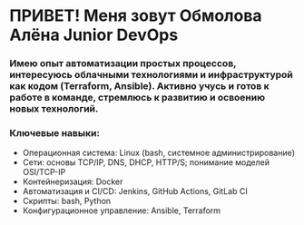 # ПРИВЕТ! Меня зовут Обмолова Алёна Junior DevOps

### Имею опыт автоматизации простых процессов, интересуюсь облачными технологиями и инфраструктурой как кодом (Terraform, Ansible). Активно учусь и готов к работе в команде, стремлюсь к развитию и освоению новых технологий.

### Ключевые навыки:
   - Операционная система: Linux (bash, системное администрирование)
   - Сети: основы TCP/IP, DNS, DHCP, HTTP/S; понимание моделей OSI/TCP-IP
   - Контейнеризация: Docker
   - Автоматизация и CI/CD: Jenkins, GitHub Actions, GitLab CI
   - Скрипты: bash, Python
   - Конфигурационное управление: Ansible, Terraform



<!--
**Obmolova-Alena/Obmolova-Alena** is a ✨ _special_ ✨ repository because its `README.md` (this file) appears on your GitHub profile.

Here are some ideas to get you started:

- 🔭 I’m currently working on ...
- 🌱 I’m currently learning ...
- 👯 I’m looking to collaborate on ...
- 🤔 I’m looking for help with ...
- 💬 Ask me about ...
- 📫 How to reach me: ...
- 😄 Pronouns: ...
- ⚡ Fun fact: ...
-->
